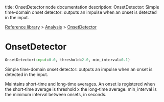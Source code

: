 title: OnsetDetector node documentation
description: OnsetDetector: Simple time-domain onset detector: outputs an impulse when an onset is detected in the input.

[Reference library](../../index.md) > [Analysis](../index.md) > [OnsetDetector](index.md)

# OnsetDetector

```python
OnsetDetector(input=0.0, threshold=2.0, min_interval=0.1)
```

Simple time-domain onset detector: outputs an impulse when an onset is detected in the input. 

 Maintains short-time and long-time averages. An onset is registered when the short-time average is threshold x the long-time average. min_interval is the minimum interval between onsets, in seconds.

